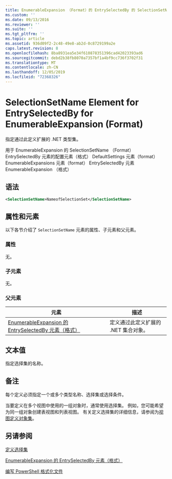 ```yaml
---
title: EnumerableExpansion （Format）的 EntrySelectedBy 的 SelectionSetName 元素 |Microsoft Docs
ms.custom: ''
ms.date: 09/13/2016
ms.reviewer: ''
ms.suite: ''
ms.tgt_pltfrm: ''
ms.topic: article
ms.assetid: 936d09f2-2c48-49e8-ab2d-0c8729199a2e
caps.latest.revision: 8
ms.openlocfilehash: 8ba8931ea5e34f610878351396cad42023393ad6
ms.sourcegitcommit: debd2b38fb8070a7357bf1a4bf9cc736f3702f31
ms.translationtype: MT
ms.contentlocale: zh-CN
ms.lasthandoff: 12/05/2019
ms.locfileid: "72368326"
---
```

# <a name="selectionsetname-element-for-entryselectedby-for-enumerableexpansion-format"></a>SelectionSetName Element for EntrySelectedBy for EnumerableExpansion (Format)

指定通过此定义扩展的 .NET 类型集。

用于 EnumerableExpansion 的 SelectionSetName （Format） EntrySelectedBy 元素的配置元素（格式） DefaultSettings 元素（format） EnumerableExpansions 元素（format） EntrySelectedBy 元素EnumerableExpansion （格式）

## <a name="syntax"></a>语法

```xml
<SelectionSetName>NameofSelectionSet</SelectionSetName>

```

## <a name="attributes-and-elements"></a>属性和元素

以下各节介绍了 `SelectionSetName` 元素的属性、子元素和父元素。

### <a name="attributes"></a>属性

无。

### <a name="child-elements"></a>子元素

无。

### <a name="parent-elements"></a>父元素

|元素|描述|
|-------------|-----------------|
|[EnumerableExpansion 的 EntrySelectedBy 元素（格式）](./entryselectedby-element-for-enumerableexpansion-format.md)|定义通过此定义扩展的 .NET 集合对象。|

## <a name="text-value"></a>文本值

指定选择集的名称。

## <a name="remarks"></a>备注

每个定义必须指定一个或多个类型名称、选择集或选择条件。

当要定义在多个视图中使用的一组对象时，通常使用选择集。 例如，您可能希望为同一组对象创建表视图和列表视图。 有关定义选择集的详细信息，请参阅为[视图定义对象集](./defining-selection-sets.md)。

## <a name="see-also"></a>另请参阅

[定义选择集](./defining-selection-sets.md)

[EnumerableExpansion 的 EntrySelectedBy 元素（格式）](./entryselectedby-element-for-enumerableexpansion-format.md)

[编写 PowerShell 格式化文件](./writing-a-powershell-formatting-file.md)
